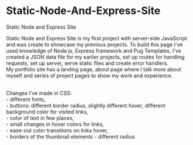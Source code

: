 # Static-Node-And-Express-Site
 Static Node and Express Site
 
 Static Node and Express Site is my first project with server-side JavaScript and was create to showcase my previous projects. 
 To build this page I've used knowledge of Node.js, Express framework and Pug Templates. I've created a JSON data file for my earlier projects, 
 set up routes for handling requests, set up server, serve static files and create error handlers.     
 My portfolio site has a landing page, about page where I talk more about myself and series of project pages 
 to show my work and experience.<br><br>       
 
 Changes I've made in CSS:<br>
    - different fonts,<br>
    - buttons: different border radius, slightly different hover, different background color for visited links,<br>
    - color of text in few places,<br>
    - small changes in hover colors for links,<br>
    - ease-out color transitions on links hover,<br>
    - borders of the thumbnail elements - different radius
      

